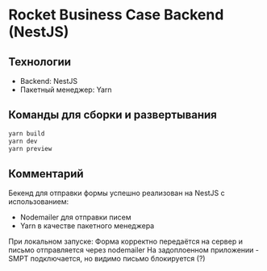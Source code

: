 
# Rocket Business Case Backend (NestJS)

## Технологии
- Backend: NestJS
- Пакетный менеджер: Yarn

## Команды для сборки и развертывания

```bash
yarn build
yarn dev
yarn preview
```

## Комментарий

Бекенд для отправки формы успешно реализован на NestJS с использованием:
- Nodemailer для отправки писем
- Yarn в качестве пакетного менеджера

При локальном запуске: Форма корректно передаётся на сервер и письмо отправляется через nodemailer
На задоплоенном приложении - SMPT подключается, но видимо письмо блокируется (?)



